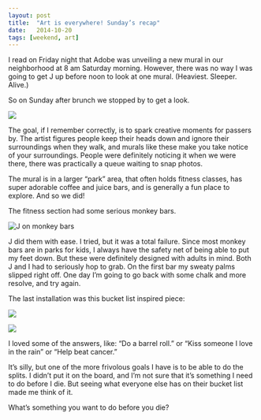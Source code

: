 ```yaml
---
layout: post
title:  "Art is everywhere! Sunday’s recap"
date:   2014-10-20
tags: [weekend, art]
---
```


I read on Friday night that Adobe was unveiling a new mural in our neighborhood at 8 am Saturday morning. However, there was no way I was going to get J up before noon to look at one mural. (Heaviest. Sleeper. Alive.)

So on Sunday after brunch we stopped by to get a look.

![](https://lh3.googleusercontent.com/-Bfiy7YORjd5YW-u9A0-8N92C92z7vizWVNk9mjAdRs=w874-h716-no)

The goal, if I remember correctly, is to spark creative moments for passers by. The artist figures people keep their heads down and ignore their surroundings when they walk, and murals like these make you take notice of your surroundings. People were definitely noticing it when we were there, there was practically a queue waiting to snap photos.

The mural is in a larger “park” area, that often holds fitness classes, has super adorable coffee and juice bars, and is generally a fun place to explore. And so we did!

The fitness section had some serious monkey bars.

![J on monkey bars](https://lh6.googleusercontent.com/-BnsuXs5clUs/VEQhzThqV-I/AAAAAAAAMJ4/CtTdY8Oukiw/w537-h716-no/IMG_4003.JPG)

J did them with ease. I tried, but it was a total failure. Since most monkey bars are in parks for kids, I always have the safety net of being able to put my feet down. But these were definitely designed with adults in mind. Both J and I had to seriously hop to grab. On the first bar my sweaty palms slipped right off. One day I’m going to go back with some chalk and more resolve, and try again.

The last installation was this bucket list inspired piece: 

![](https://lh4.googleusercontent.com/USoJl9xSababi32xk-ViL0UZf0rWLsDmSzvHcJrhayk=w955-h716-no)

![](https://lh6.googleusercontent.com/bWidfx-XZD_sw9aIhh9D-TmdIP35eMCNYrx72nYF1HY=w940-h716-no)

I loved some of the answers, like: “Do a barrel roll.” or “Kiss someone I love in the rain” or “Help beat cancer.”

It’s silly, but one of the more frivolous goals I have is to be able to do the splits. I didn’t put it on the board, and I’m not sure that it’s something I need to do before I die. But seeing what everyone else has on their bucket list made me think of it.

What’s something you want to do before you die?
